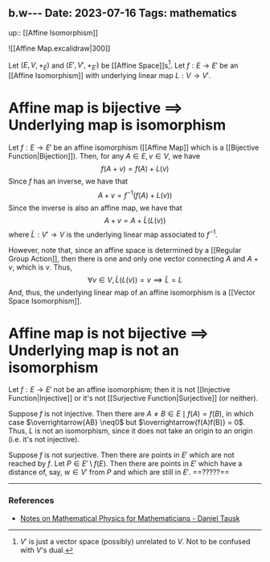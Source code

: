 b.w---
Date: 2023-07-16
Tags: mathematics
---
up:: [[Affine Isomorphism]]

![[Affine Map.excalidraw|300]]

Let $(E, V, +_E)$ and $(E', V', +_{E'})$ be [[Affine Space]]s[^1]. Let $f: E \to E'$ be an [[Affine Isomorphism]] with underlying linear map $L: V \to V'$.

# Affine map is bijective $\implies$ Underlying map is isomorphism
Let $f: E \to E'$ be an affine isomorphism ([[Affine Map]] which is a [[Bijective Function|Bijection]]). Then, for any $A \in E, v \in V$, we have
$$f(A+v) = f(A) + L(v)$$
Since $f$ has an inverse, we have that
$$A+v = f^{-1}(f(A)+ L(v))$$
Since the inverse is also an affine map, we have that
$$A+v = A + \tilde{L}(L(v))$$
where $\tilde{L}: V' \to V$ is the underlying linear map associated to $f^{-1}$.

However, note that, since an affine space is determined by a [[Regular Group Action]], then there is one and only one vector connecting $A$ and $A+v$, which is $v$. Thus,
$$\forall v \in V, \tilde{L}(L(v)) = v \implies \tilde{L} = L$$
And, thus, the underlying linear map of an affine isomorphism is a [[Vector Space Isomorphism]].

# Affine map is not bijective $\implies$ Underlying map is not an isomorphism
Let $f: E \to E'$ not be an affine isomorphism; then it is not [[Injective Function|Injective]] or it's not [[Surjective Function|Surjective]] (or neither).

Suppose $f$ is not injective. Then there are $A \neq B \in E \mid f(A) = f(B)$, in which case $\overrightarrow{AB} \neq0$ but $\overrightarrow{f(A)f(B)} = 0$. Thus, $L$ is not an isomorphism, since it does not take an origin to an origin (i.e. it's not injective).

Suppose $f$ is not surjective. Then there are points in $E'$ which are not reached by $f$. 
Let $P \in E' \setminus f(E)$. Then there are points in $E'$ which have a distance of, say, $w \in V'$ from $P$ and which are still in $E'$. ==?????==




---
### References
- [Notes on Mathematical Physics for Mathematicians - Daniel Tausk](https://www.ime.usp.br/\~tausk/texts/MathPhysics.pdf)

[^1]: $V'$ is just a vector space (possibly) unrelated to $V$. Not to be confused with $V$'s dual.